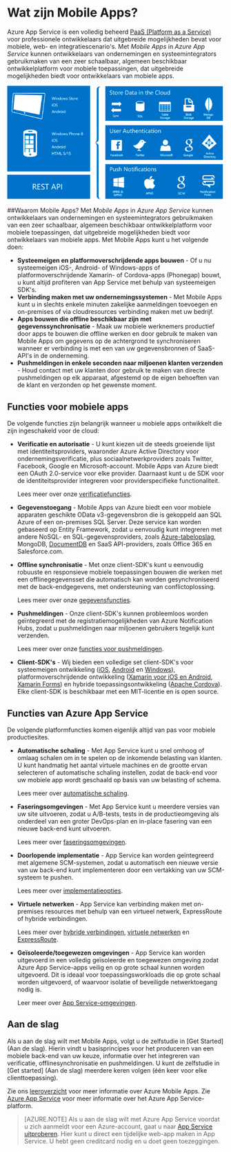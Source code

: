 <properties
    pageTitle="Wat zijn Mobile Apps?"
    description="Lees welke voordelen App Service heeft voor de mobiele apps in uw onderneming."
    services="app-service\mobile"
    documentationCenter=""
    authors="adrianhall"
    manager="dwrede"
    editor=""/>

<tags
    ms.service="app-service-mobile"
    ms.workload="na"
    ms.tgt_pltfrm="mobile-multiple"
    ms.devlang="na"
    ms.topic="hero-article"
    ms.date="05/03/2016"
    ms.author="krisagh"/>

# <a name="getting-started"> </a>Wat zijn Mobile Apps?

Azure App Service is een volledig beheerd [PaaS (Platform as a Service)](https://azure.microsoft.com/overview/what-is-paas/) voor professionele ontwikkelaars dat uitgebreide mogelijkheden bevat voor mobiele, web- en integratiescenario's. Met *Mobile Apps* in *Azure App Service* kunnen ontwikkelaars van ondernemingen en systeemintegrators gebruikmaken van een zeer schaalbaar, algemeen beschikbaar ontwikkelplatform voor mobiele toepassingen, dat uitgebreide mogelijkheden biedt voor ontwikkelaars van mobiele apps.

![Mobile Apps](./media/app-service-mobile-value-prop/overview.png)

##Waarom Mobile Apps?
Met *Mobile Apps* in *Azure App Service* kunnen ontwikkelaars van ondernemingen en systeemintegrators gebruikmaken van een zeer schaalbaar, algemeen beschikbaar ontwikkelplatform voor mobiele toepassingen, dat uitgebreide mogelijkheden biedt voor ontwikkelaars van mobiele apps. Met Mobile Apps kunt u het volgende doen:

- **Systeemeigen en platformoverschrijdende apps bouwen** - Of u nu systeemeigen iOS-, Android- of Windows-apps of platformoverschrijdende Xamarin- of Cordova-apps (Phonegap) bouwt, u kunt altijd profiteren van App Service met behulp van systeemeigen SDK's.
- **Verbinding maken met uw ondernemingssystemen** - Met Mobile Apps kunt u in slechts enkele minuten zakelijke aanmeldingen toevoegen en on-premises of via cloudresources verbinding maken met uw bedrijf.
- **Apps bouwen die offline beschikbaar zijn met gegevenssynchronisatie** - Maak uw mobiele werknemers productief door apps te bouwen die offline werken en door gebruik te maken van Mobile Apps om gegevens op de achtergrond te synchroniseren wanneer er verbinding is met een van uw gegevensbronnen of SaaS-API's in de onderneming.
- **Pushmeldingen in enkele seconden naar miljoenen klanten verzenden** - Houd contact met uw klanten door gebruik te maken van directe pushmeldingen op elk apparaat, afgestemd op de eigen behoeften van de klant en verzonden op het gewenste moment.

## Functies voor mobiele apps
De volgende functies zijn belangrijk wanneer u mobiele apps ontwikkelt die zijn ingeschakeld voor de cloud:

- **Verificatie en autorisatie** - U kunt kiezen uit de steeds groeiende lijst met identiteitsproviders, waaronder Azure Active Directory voor ondernemingsverificatie, plus sociaalnetwerkproviders zoals Twitter, Facebook, Google en Microsoft-account.  Mobile Apps van Azure biedt een OAuth 2.0-service voor elke provider.  Daarnaast kunt u de SDK voor de identiteitsprovider integreren voor providerspecifieke functionaliteit.

  Lees meer over onze [verificatiefuncties].

- **Gegevenstoegang** - Mobile Apps van Azure biedt een voor mobiele apparaten geschikte OData v3-gegevensbron die is gekoppeld aan SQL Azure of een on-premises SQL Server.  Deze service kan worden gebaseerd op Entity Framework, zodat u eenvoudig kunt integreren met andere NoSQL- en SQL-gegevensproviders, zoals [Azure-tabelopslag], MongoDB, [DocumentDB] en SaaS API-providers, zoals Office 365 en Salesforce.com.
- **Offline synchronisatie** - Met onze client-SDK's kunt u eenvoudig robuuste en responsieve mobiele toepassingen bouwen die werken met een offlinegegevensset die automatisch kan worden gesynchroniseerd met de back-endgegevens, met ondersteuning van conflictoplossing.

  Lees meer over onze [gegevensfuncties].

- **Pushmeldingen** - Onze client-SDK's kunnen probleemloos worden geïntegreerd met de registratiemogelijkheden van Azure Notification Hubs, zodat u pushmeldingen naar miljoenen gebruikers tegelijk kunt verzenden.

  Lees meer over onze [functies voor pushmeldingen].

- **Client-SDK's** - Wij bieden een volledige set client-SDK's voor systeemeigen ontwikkeling ([iOS], [Android] en [Windows]), platformoverschrijdende ontwikkeling ([Xamarin voor iOS en Android], [Xamarin Forms]) en hybride toepassingsontwikkeling ([Apache Cordova]).  Elke client-SDK is beschikbaar met een MIT-licentie en is open source.

## Functies van Azure App Service
De volgende platformfuncties komen eigenlijk altijd van pas voor mobiele productiesites.

- **Automatische schaling** - Met App Service kunt u snel omhoog of omlaag schalen om in te spelen op de inkomende belasting van klanten. U kunt handmatig het aantal virtuele machines en de grootte ervan selecteren of automatische schaling instellen, zodat de back-end voor uw mobiele app wordt geschaald op basis van uw belasting of schema.

  Lees meer over [automatische schaling].

- **Faseringsomgevingen** - Met App Service kunt u meerdere versies van uw site uitvoeren, zodat u A/B-tests, tests in de productieomgeving als onderdeel van een groter DevOps-plan en in-place fasering van een nieuwe back-end kunt uitvoeren.

  Lees meer over [faseringsomgevingen].

- **Doorlopende implementatie** - App Service kan worden geïntegreerd met algemene SCM-systemen, zodat u automatisch een nieuwe versie van uw back-end kunt implementeren door een vertakking van uw SCM-systeem te pushen.

  Lees meer over [implementatieopties].

- **Virtuele netwerken** - App Service kan verbinding maken met on-premises resources met behulp van een virtueel netwerk, ExpressRoute of hybride verbindingen.

  Lees meer over [hybride verbindingen], [virtuele netwerken] en [ExpressRoute].

- **Geïsoleerde/toegewezen omgevingen** - App Service kan worden uitgevoerd in een volledig geïsoleerde en toegewezen omgeving zodat Azure App Service-apps veilig en op grote schaal kunnen worden uitgevoerd.  Dit is ideaal voor toepassingsworkloads die op grote schaal worden uitgevoerd, of waarvoor isolatie of beveiligde netwerktoegang nodig is.

  Leer meer over [App Service-omgevingen].

## Aan de slag ##
Als u aan de slag wilt met Mobile Apps, volgt u de zelfstudie in [Get Started] (Aan de slag).  Hierin vindt u basisprincipes voor het produceren van een mobiele back-end van uw keuze, informatie over het integreren van verificatie, offlinesynchronisatie en pushmeldingen.  U kunt de zelfstudie in [Get started] (Aan de slag) meerdere keren volgen (één keer voor elke clienttoepassing).

Zie ons [leeroverzicht] voor meer informatie over Azure Mobile Apps.
Zie [Azure App Service] voor meer informatie over het Azure App Service-platform.

>[AZURE.NOTE] Als u aan de slag wilt met Azure App Service voordat u zich aanmeldt voor een Azure-account, gaat u naar [App Service uitproberen](https://tryappservice.azure.com/?appServiceName=mobile). Hier kunt u direct een tijdelijke web-app maken in App Service. U hebt geen creditcard nodig en u doet geen toezeggingen.

<!-- URLs. -->
[Mobile Service migreren naar App Service]: app-service-mobile-migrating-from-mobile-services.md
[Azure App Service]: ../app-service/app-service-value-prop-what-is.md
[Aan de slag]: app-service-mobile-ios-get-started.md
[Azure-tabelopslag]: ../storage/storage-getting-started-guide.md
[DocumentDB]: ../documentdb/documentdb-get-started.md
[verificatiefuncties]: ./app-service-mobile-auth.md
[gegevensfuncties]: ./app-service-mobile-offline-data-sync.md
[functies voor pushmeldingen]: ../notification-hubs/notification-hubs-overview.md
[iOS]: ./app-service-mobile-ios-how-to-use-client-library.md
[Android]: ./app-service-mobile-android-how-to-use-client-library.md
[Windows]: ./app-service-mobile-dotnet-how-to-use-client-library.md
[Xamarin voor iOS en Android]: ./app-service-mobile-dotnet-how-to-use-client-library.md
[Xamarin Forms]: ./app-service-mobile-xamarin-forms-get-started.md
[Apache Cordova]: ./app-service-mobile-cordova-how-to-use-client-library.md
[automatische schaling]: ../app-service-web/web-sites-scale.md
[faseringsomgevingen]: ../app-service-web/web-sites-staged-publishing.md
[implementatieopties]: ../app-service-web/web-sites-deploy.md
[hybride verbindingen]: ../app-service-web/web-sites-hybrid-connection-get-started.md
[virtuele netwerken]: ../app-service-web/web-sites-integrate-with-vnet.md
[ExpressRoute]: ../app-service/app-service-app-service-environment-network-configuration-expressroute.md
[App Service-omgevingen]: ../app-service-web/app-service-app-service-environment-intro.md
[leeroverzicht]: https://azure.microsoft.com/en-us/documentation/learning-paths/appservice-mobileapps/



<!--HONumber=ago16_HO4-->


